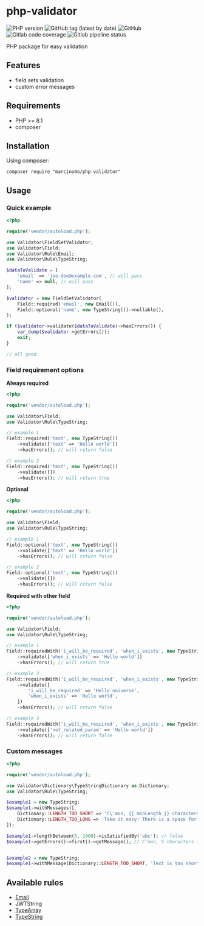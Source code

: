 # php-validator

![PHP version](https://img.shields.io/badge/php-%5E8.1-blue)
![GitHub tag (latest by date)](https://img.shields.io/github/v/tag/marcino0o/php-validator)
![GitHub](https://img.shields.io/github/license/marcino0o/php-validator)
![Gitlab code coverage](https://img.shields.io/gitlab/coverage/marcino0o/php-validator/main)
![Gitlab pipeline status](https://img.shields.io/gitlab/pipeline-status/marcino0o/php-validator?branch=main)

PHP package for easy validation

## Features

* field sets validation
* custom error messages

## Requirements

* PHP >= 8.1
* composer

## Installation

Using composer:

```console
composer require "marcino0o/php-validator"
```

## Usage

### Quick example

```php
<?php

require('vendor/autoload.php');

use Validator\FieldSetValidator;
use Validator\Field;
use Validator\Rule\Email;
use Validator\Rule\TypeString;

$dataToValidate = [
    'email' => 'joe.doe@example.com', // will pass
    'name' => null, // will pass
]; 

$validator = new FieldSetValidator(
    Field::required('email', new Email()),
    Field::optional('name', new TypeString())->nullable(),
);

if ($validator->validate($dataToValidate)->hasErrors()) {
    var_dump($validator->getErrors());
    exit;
}

// all good
```

### Field requirement options

**Always required**

```php
<?php

require('vendor/autoload.php');

use Validator\Field;
use Validator\Rule\TypeString;

// example 1
Field::required('text', new TypeString())
    ->validate(['text' => 'Hello world'])
    ->hasErrors(); // will return false

// example 2
Field::required('text', new TypeString())
    ->validate([])
    ->hasErrors(); // will return true
```

**Optional**

```php
<?php

require('vendor/autoload.php');

use Validator\Field;
use Validator\Rule\TypeString;

// example 1
Field::optional('text', new TypeString())
    ->validate(['text' => 'Hello world'])
    ->hasErrors(); // will return false

// example 2
Field::optional('text', new TypeString())
    ->validate([])
    ->hasErrors(); // will return false
```

**Required with other field**

```php
<?php

require('vendor/autoload.php');

use Validator\Field;
use Validator\Rule\TypeString;

// example 1
Field::requiredWith('i_will_be_required', 'when_i_exists', new TypeString())
    ->validate(['when_i_exists' => 'Hello world'])
    ->hasErrors(); // will return true

// example 2
Field::requiredWith('i_will_be_required', 'when_i_exists', new TypeString())
    ->validate([
        'i_will_be_required' => 'Hello universe',
        'when_i_exists' => 'Hello world',
    ])
    ->hasErrors(); // will return false

// example 3
Field::requiredWith('i_will_be_required', 'when_i_exists', new TypeString())
    ->validate(['not_related_param' => 'Hello world'])
    ->hasErrors(); // will return false
```

### Custom messages

```php
<?php

require('vendor/autoload.php');

use Validator\Dictionary\TypeStringDictionary as Dictionary;
use Validator\Rule\TypeString;

$example1 = new TypeString;
$example1->withMessages([
    Dictionary::LENGTH_TOO_SHORT => 'C\'mon, {{ minLength }} characters it\'s not much! You can write more than "{{ value }}"',
    Dictionary::LENGTH_TOO_LONG => 'Take it easy! There is a space for only {{ maxLength }} characters!',
]);

$example1->lengthBetween(5, 1000)->isSatisfiedBy('abc'); // false
$example1->getErrors()->first()->getMessage(); // C'mon, 5 characters it's not much! You can write more than "abc"


$example2 = new TypeString;
$example1->withMessage(Dictionary::LENGTH_TOO_SHORT, 'Text is too short.')
```

## Available rules
- [Email](https://github.com/marcino0o/php-validator/blob/main/docs/rules/Email.md)
- JWTString
- [TypeArray](https://github.com/marcino0o/php-validator/blob/main/docs/rules/TypeArray.md)
- [TypeString](https://github.com/marcino0o/php-validator/blob/main/docs/rules/TypeString.md)
